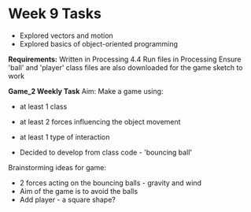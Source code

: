 # Week 9 Tasks
- Explored vectors and motion 
- Explored basics of object-oriented programming


**Requirements:**
Written in Processing 4.4
Run files in Processing
Ensure 'ball' and 'player' class files are also downloaded for the game sketch to work

**Game_2 Weekly Task**
Aim: Make a game using:
- at least 1 class
- at least 2 forces influencing the object movement
- at least 1 type of interaction


- Decided to develop from class code - 'bouncing ball'


Brainstorming ideas for game:
- 2 forces acting on the bouncing balls - gravity and wind
- Aim of the game is to avoid the balls
- Add player - a square shape?